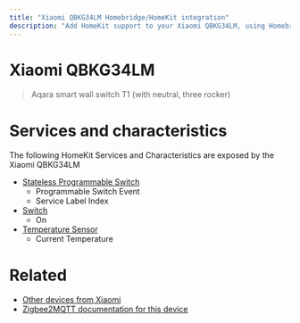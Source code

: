 ```yaml
---
title: "Xiaomi QBKG34LM Homebridge/HomeKit integration"
description: "Add HomeKit support to your Xiaomi QBKG34LM, using Homebridge, Zigbee2MQTT and homebridge-z2m."
---
```

<!---
This file has been GENERATED using src/docgen/docgen.ts
DO NOT EDIT THIS FILE MANUALLY!
-->
# Xiaomi QBKG34LM
> Aqara smart wall switch T1 (with neutral, three rocker)


# Services and characteristics
The following HomeKit Services and Characteristics are exposed by
the Xiaomi QBKG34LM

* [Stateless Programmable Switch](../../action.md)
  * Programmable Switch Event
  * Service Label Index
* [Switch](../../switch.md)
  * On
* [Temperature Sensor](../../sensors.md)
  * Current Temperature


# Related
* [Other devices from Xiaomi](../index.md#xiaomi)
* [Zigbee2MQTT documentation for this device](https://www.zigbee2mqtt.io/devices/QBKG34LM.html)